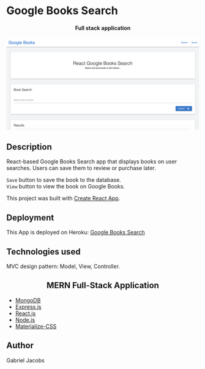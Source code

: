 # Google Books Search

<h4 align="center">Full stack application<h4>

![alt text](./scrnshot.png "Google Book Search")

## Description

React-based Google Books Search app that displays books on user searches. Users can save them to review or purchase later. 

`Save` button to save the book to the database.<br>
`View` button to view the book on Google Books.

This project was built with [Create React App](https://github.com/facebook/create-react-app).

## Deployment 

This App is deployed on Heroku: [Google Books Search](https://limitless-reaches-94201.herokuapp.com/)

## Technologies used

MVC design pattern: Model, View, Controller.

<h2 align="center">
    MERN Full-Stack Application
</h2>

- [MongoDB](mongodb.com)
- [Express.js](https://expressjs.com)
- [React.js](https://reactjs.org/)
- [Node.js](https://nodejs.org/en/)
- [Materialize-CSS](https://materializecss.com/)

## Author

Gabriel Jacobs